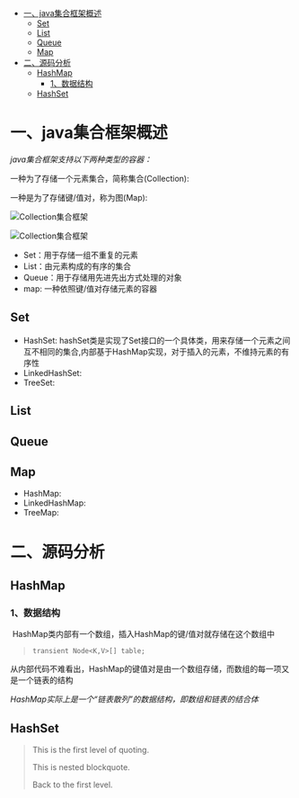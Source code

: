 <!-- TOC -->

- [一、java集合框架概述](#一java集合框架概述)
    - [Set](#set)
    - [List](#list)
    - [Queue](#queue)
    - [Map](#map)
- [二、源码分析](#二源码分析)
    - [HashMap](#hashmap)
        - [1、数据结构](#1数据结构)
    - [HashSet](#hashset)

<!-- /TOC -->
# 一、java集合框架概述 #

*java集合框架支持以下两种类型的容器：*

一种为了存储一个元素集合，简称集合(Collection):

一种是为了存储键/值对，称为图(Map):

![Collection集合框架](https://github.com/Aroue/Lee-notes/blob/master/images/Collection.png)

![Collection集合框架](https://github.com/Aroue/Lee-notes/blob/master/images/Map.png)

* Set：用于存储一组不重复的元素
* List：由元素构成的有序的集合
* Queue：用于存储用先进先出方式处理的对象
* map: 一种依照键/值对存储元素的容器

## Set ##
* HashSet: hashSet类是实现了Set接口的一个具体类，用来存储一个元素之间互不相同的集合,内部基于HashMap实现，对于插入的元素，不维持元素的有序性
* LinkedHashSet: 
* TreeSet: 

## List ##

## Queue ##

## Map ##
* HashMap: 
* LinkedHashMap: 
* TreeMap:

# 二、源码分析 #

## HashMap ##

### 1、数据结构 ###
&nbsp;HashMap类内部有一个数组，插入HashMap的键/值对就存储在这个数组中
> ``` transient Node<K,V>[] table; ```

从内部代码不难看出，HashMap的键值对是由一个数组存储，而数组的每一项又是一个链表的结构

_HashMap实际上是一个“链表散列”的数据结构，即数组和链表的结合体_


## HashSet ##

> This is the first level of quoting.
>
>  This is nested blockquote.
>
> Back to the first level.

